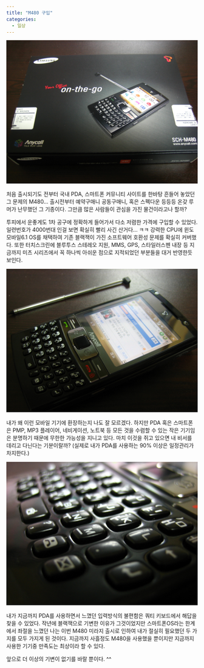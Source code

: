 ```yaml
---
title: "M480 구입"
categories:
  - 일상
---
```


![힘겹게 받은 M480 ^^;](/assets/images/posts/2008/07/4880b4cd851db71.jpg)

처음 출시되기도 전부터 국내 PDA, 스마트폰 커뮤니티 사이트를 한바탕 흔들어 놓았던 그 문제의 M480... 출시전부터 예약구매니 공동구매니, 혹은 스펙다운 등등등 온갖 루머가 난무했던 그 기종이다. 그만큼 많은 사람들이 관심을 가진 물건이라고나 할까?  
  
투피에서 운좋게도 1차 공구에 정확하게 들어가서 다소 저렴한 가격에 구입할 수 있었다. 일련번호가 4000번대 인걸 보면 확실히 빨리 사긴 산거다... ㅋㅋ 강력한 CPU에 윈도모바일6.1 OS를 채택하여 기존 블랙잭이 가진 소프트웨어 호환성 문제를 확실히 커버했다. 또한 터치스크린에 블루투스 스테레오 지원, MMS, GPS, 스타일러스펜 내장 등 지금까지 미츠 시리즈에서 꼭 하나씩 아쉬운 점으로 지적되었던 부분들을 대거 반영한듯 보인다.  
  
![오페라 브라우저로 다음PDA 사이트에 접속한 모습](/assets/images/posts/2008/07/4880b5e2c58a38w.jpg)

내가 왜 이런 모바일 기기에 환장하는지 나도 잘 모르겠다. 하지만 PDA 혹은 스마트폰은 PMP, MP3 플레이어, 네비게이션, 노트북 등 모든 것을 수렴할 수 있는 작은 기기임은 분명하기 때문에 무한한 가능성을 지니고 있다. 마치 이것을 쥐고 있으면 내 비서를 데리고 다닌다는 기분이랄까? (실제로 내가 PDA를 사용하는 90% 이상은 일정관리가 차지한다.)  
  
![블랙잭의 가장 큰 장점인 쿼티자판](/assets/images/posts/2008/07/4880b69e9c9c98f.jpg)

내가 지금까지 PDA를 사용하면서 느꼈던 입력방식의 불편함은 쿼티 키보드에서 해답을 찾을 수 있었다. 작년에 블랙잭으로 기변한 이유가 그것이었지만 스마트폰OS라는 한계에서 좌절을 느꼈던 나는 이번 M480 미라지 출시로 인하여 내가 절실히 필요했던 두 가지를 모두 가지게 된 것이다. 지금까지 사흘정도 M480을 사용했을 뿐이지만 지금까지 사용한 기기중 만족도는 최상이라 할 수 있다.  
  
앞으로 더 이상의 기변이 없기를 바랄 뿐이다. ^^
